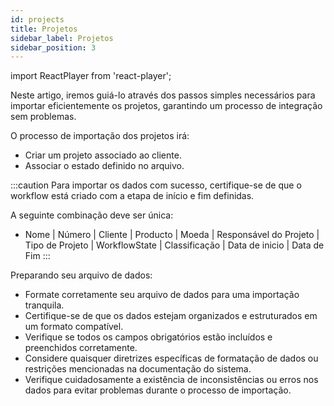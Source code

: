 ```yaml
---
id: projects
title: Projetos
sidebar_label: Projetos
sidebar_position: 3
---
```


import ReactPlayer from 'react-player';

Neste artigo, iremos guiá-lo através dos passos simples necessários para importar eficientemente os projetos, garantindo um processo de integração sem problemas.

O processo de importação dos projetos irá:

- Criar um projeto associado ao cliente.
- Associar o estado definido no arquivo.

<ReactPlayer controls muted url='/video/Import_Project.mov' />

:::caution
Para importar os dados com sucesso, certifique-se de que o workflow está criado com a etapa de início e fim definidas.

A seguinte combinação deve ser única:

- Nome | Número | Cliente | Producto | Moeda | Responsável do Projeto | Tipo de Projeto | WorkflowState | Classificação | Data de inicio | Data de Fim
  :::

Preparando seu arquivo de dados:

- Formate corretamente seu arquivo de dados para uma importação tranquila.
- Certifique-se de que os dados estejam organizados e estruturados em um formato compatível.
- Verifique se todos os campos obrigatórios estão incluídos e preenchidos corretamente.
- Considere quaisquer diretrizes específicas de formatação de dados ou restrições mencionadas na documentação do sistema.
- Verifique cuidadosamente a existência de inconsistências ou erros nos dados para evitar problemas durante o processo de importação.
